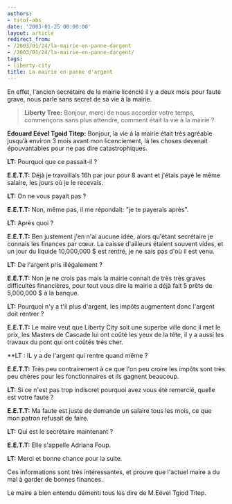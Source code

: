 ```yaml
---
authors:
- titof-abs
date: '2003-01-25 00:00:00'
layout: article
redirect_from:
- /2003/01/24/la-mairie-en-panne-dargent
- /2003/01/24/la-mairie-en-panne-dargent/
tags:
- liberty-city
title: La mairie en panne d'argent
---
```



En effet, l'ancien secrétaire de la mairie licencié il y a deux mois pour faute grave, nous parle sans secret de sa vie à la mairie.

> **Liberty Tree:** Bonjour, merci de nous accorder votre temps, commençons sans plus attendre, comment était la vie à la mairie ?

**Edouard Eével Tgoid Titep:** Bonjour, la vie à la mairie était très agréable jusqu’à environ 3 mois avant mon licenciement, là les choses devenait épouvantables pour ne pas dire catastrophiques.

> 

**LT:** Pourquoi que ce passait-il ?

> 

**E.E.T.T:** Déjà je travaillais 16h par jour pour 8 avant et j'étais payé le même salaire, les jours où je le recevais.

> 

**LT:** On ne vous payait pas ?

> 

**E.E.T.T:** Non, même pas, il me répondait: "je te payerais après".

> 

**LT:** Après quoi ?

> 

**E.E.T.T:** Ben justement j'en n'ai aucune idée, alors qu'étant secrétaire je connais les finances par cœur. La caisse d'ailleurs étaient souvent vides, et un jour du liquide 10,000,000 $ est rentré, je ne sais pas d'où il est venu.

> 

**LT:** De l'argent pris illégalement ?

> 

**E.E.T.T:** Non je ne crois pas mais la mairie connait de très très graves difficultés financières, pour tout vous dire la mairie a déjà fait 5 prêts de 5,000,000 $ à la banque.

> 

**LT:** Pourquoi n'y a t'il plus d'argent, les impôts augmentent donc l'argent doit rentrer ?

> 

**E.E.T.T:** Le maire veut que Liberty City soit une superbe ville donc il met le prix, les Masters de Cascade lui ont coûté les yeux de la tête, il y a aussi les travaux du pont qui ont coûtés très cher.

> 

\*\*LT : IL y a de l'argent qui rentre quand même ?

> 

**E.E.T.T:** Très peu contrairement à ce que l'on peu croire les impôts sont très peu chères pour les fonctionnaires et ils gagnent beaucoup.

> 

**LT:** Si ce n'est pas trop indiscret pourquoi avez vous été remercié, quelle est votre faute ?

> 

**E.E.T.T:** Ma faute est juste de demande un salaire tous les mois, ce que mon patron refusait de faire.

> 

**LT:** Qui est le secrétaire maintenant ?

> 

**E.E.T.T:** Elle s'appelle Adriana Foup.

> 

**LT:** Merci et bonne chance pour la suite.

Ces informations sont très intéressantes, et prouve que l'actuel maire a du mal à garder de bonnes finances.

Le maire a bien entendu démenti tous les dire de M.Eével Tgiod Titep.